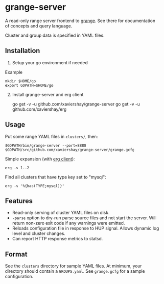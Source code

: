grange-server
=============

A read-only range server frontend to
[grange](https://github.com/xaviershay/grange). See there for documentation of
concepts and query language.

Cluster and group data is specified in YAML files.


Installation
-----

1. Setup your go environment if needed

Example

    mkdir $HOME/go
    export GOPATH=$HOME/go

2. Install grange-server and erg client

    go get -v -u github.com/xaviershay/grange-server
    go get -v -u github.com/xaviershay/erg

Usage
-----

Put some range YAML files in `clusters/`, then:

    $GOPATH/bin/grange-server --port=8888 $GOPATH/src/github.com/xaviershay/grange-server/grange.gcfg

Simple expansion (with [erg client](https://github.com/xaviershay/erg)):

    erg -v 1..2

Find all clusters that have type key set to "mysql":

    erg -v '%{has(TYPE;mysql)}'

Features
--------

* Read-only serving of cluster YAML files on disk.
* `-parse` option to dry-run parse source files and not start the server. Will
  return non-zero exit code if any warnings were emitted.
* Reloads configuration file in response to HUP signal. Allows dynamic log
  level and cluster changes.
* Can report HTTP response metrics to statsd.

Format
------

See the `clusters` directory for sample YAML files. At minimum, your directory
should contain a `GROUPS.yaml`. See `grange.gcfg` for a sample configuration.

